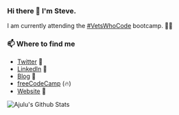### Hi there 👋 I'm Steve.

<!--
**slamoureux/slamoureux** is a ✨ _special_ ✨ repository because its `README.md` (this file) appears on your GitHub profile.

Here are some ideas to get you started:

- 🔭 I’m currently working on ...
- 🌱 I’m currently learning ...
- 👯 I’m looking to collaborate on ...
- 🤔 I’m looking for help with ...
- 💬 Ask me about ...
- 📫 How to reach me: ...
- 😄 Pronouns: ...
- ⚡ Fun fact: ...
-->

I am currently attending the <a href="https://vetswhocode.io" target="_blank">#VetsWhoCode</a> bootcamp. 👨‍💻

### 📫 Where to find me
- [Twitter](https://twitter.com/sa_lamoureux) 🐤
- [LinkedIn](https://linkedin.com/in/steven-lamoureux) 💼
- [Blog](https://dev.to/sa_lamoureux) 📝
- [freeCodeCamp](https://www.freecodecamp.org/slamoureux) (🔥)
- [Website](https://wheresteve.codes) 🔗


![Ajulu's Github Stats](https://github-readme-stats.vercel.app/api?username=stephenajulu&show_icons=true&theme=radical)
